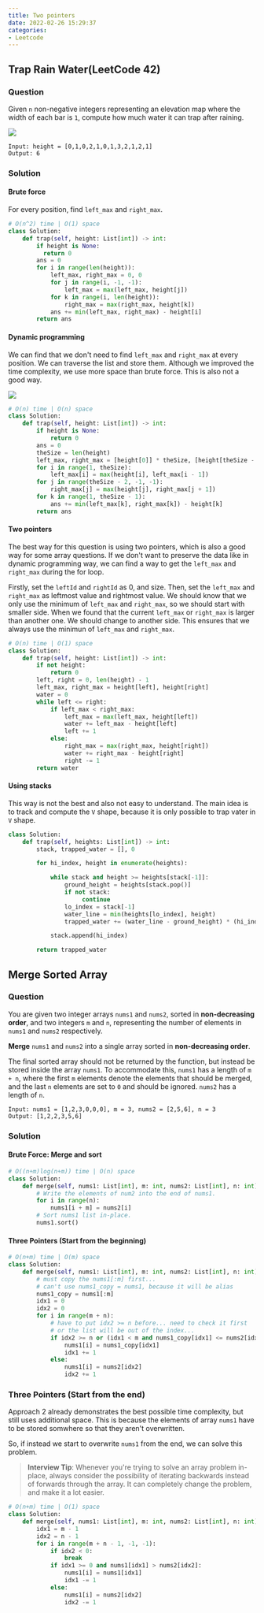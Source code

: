 ```yaml
---
title: Two pointers
date: 2022-02-26 15:29:37
categories: 
- Leetcode
---
```


## Trap Rain Water(LeetCode 42)

### Question

Given `n` non-negative integers representing an elevation map where the width of each bar is `1`, compute how much water it can trap after raining. 

![](https://assets.leetcode.com/uploads/2018/10/22/rainwatertrap.png)

```
Input: height = [0,1,0,2,1,0,1,3,2,1,2,1]
Output: 6
```

### Solution

#### Brute force

For every position, find `left_max` and `right_max`.

```python
# O(n^2) time | O(1) space
class Solution:
    def trap(self, height: List[int]) -> int:
      	if height is None:
          return 0
        ans = 0
        for i in range(len(height)):
            left_max, right_max = 0, 0
            for j in range(i, -1, -1):
                left_max = max(left_max, height[j])
            for k in range(i, len(height)):
                right_max = max(right_max, height[k])
            ans += min(left_max, right_max) - height[i]
        return ans
```

#### Dynamic programming

We can find that we don't need to find `left_max` and `right_max` at every position. We can traverse the list and store them. Although we improved the time complexity, we use more space than brute force. This is also not a good way.

![](https://leetcode.com/problems/trapping-rain-water/Figures/42/trapping_rain_water.png)

```python
# O(n) time | O(n) space
class Solution:
    def trap(self, height: List[int]) -> int:
        if height is None:
            return 0
        ans = 0
        theSize = len(height)
        left_max, right_max = [height[0]] * theSize, [height[theSize - 1]] * theSize
        for i in range(1, theSize):
            left_max[i] = max(height[i], left_max[i - 1])
        for j in range(theSize - 2, -1, -1):
            right_max[j] = max(height[j], right_max[j + 1])
        for k in range(1, theSize - 1):
            ans += min(left_max[k], right_max[k]) - height[k]
        return ans
```

#### Two pointers

The best way for this question is using two pointers, which is also a good way for some array questions. If we don't want to preserve the data like in dynamic programming way, we can find a way to get the `left_max` and `right_max` during the for loop.

Firstly, set the `leftId` and `rightId` as 0, and size. Then, set the `left_max` and `right_max` as leftmost value and rightmost value. We should know that we only use the minimum of `left_max` and `right_max`, so we should start with smaller side. When we found that the current `left_max` or `right_max` is larger than another one. We should change to another side. This ensures that we always use the minimun of `left_max` and `right_max`.

```python
# O(n) time | O(1) space
class Solution:
    def trap(self, height: List[int]) -> int:
        if not height:
            return 0
        left, right = 0, len(height) - 1
        left_max, right_max = height[left], height[right]
        water = 0
        while left <= right:
            if left_max < right_max:
                left_max = max(left_max, height[left])
                water += left_max - height[left]
                left += 1
            else:
                right_max = max(right_max, height[right])
                water += right_max - height[right]
                right -= 1
        return water
```

#### Using stacks

This way is not the best and also not easy to understand. The main idea is to track and compute the `V` shape, because it is only possible to trap vater in `V` shape.

```python
class Solution:
    def trap(self, heights: List[int]) -> int:
        stack, trapped_water = [], 0

        for hi_index, height in enumerate(heights):

            while stack and height >= heights[stack[-1]]:
                ground_height = heights[stack.pop()]
                if not stack:
                     continue
                lo_index = stack[-1]
                water_line = min(heights[lo_index], height)
                trapped_water += (water_line - ground_height) * (hi_index - lo_index - 1)

            stack.append(hi_index)

        return trapped_water
```

## Merge Sorted Array

### Question

You are given two integer arrays `nums1` and `nums2`, sorted in **non-decreasing order**, and two integers `m` and `n`, representing the number of elements in `nums1` and `nums2` respectively.

**Merge** `nums1` and `nums2` into a single array sorted in **non-decreasing order**.

The final sorted array should not be returned by the function, but instead be stored inside the array `nums1`. To accommodate this, `nums1` has a length of `m + n`, where the first `m` elements denote the elements that should be merged, and the last `n` elements are set to `0` and should be ignored. `nums2` has a length of `n`.

```
Input: nums1 = [1,2,3,0,0,0], m = 3, nums2 = [2,5,6], n = 3
Output: [1,2,2,3,5,6]
```

### Solution

#### Brute Force: Merge and sort

```python
# O((n+m)log(n+m)) time | O(n) space
class Solution:
    def merge(self, nums1: List[int], m: int, nums2: List[int], n: int) -> None:
        # Write the elements of num2 into the end of nums1.
        for i in range(n):
            nums1[i + m] = nums2[i]
        # Sort nums1 list in-place.
        nums1.sort()
```

#### Three Pointers (Start from the beginning)

```python
# O(n+m) time | O(m) space
class Solution:
    def merge(self, nums1: List[int], m: int, nums2: List[int], n: int) -> None:
        # must copy the nums1[:m] first...
        # can't use nums1_copy = nums1, because it will be alias
        nums1_copy = nums1[:m]
        idx1 = 0
        idx2 = 0
        for i in range(m + n):
            # have to put idx2 >= n before... need to check it first
            # or the list will be out of the index...
            if idx2 >= n or (idx1 < m and nums1_copy[idx1] <= nums2[idx2]):
                nums1[i] = nums1_copy[idx1]
                idx1 += 1
            else:
                nums1[i] = nums2[idx2]
                idx2 += 1
```

### Three Pointers (Start from the end)

Approach 2 already demonstrates the best possible time complexity, but still uses additional space. This is because the elements of array `nums1` have to be stored somwhere so that they aren't overwritten.

So, if instead we start to overwrite `nums1` from the end, we can solve this problem.

> **Interview Tip**: Whenever you're trying to solve an array problem in-place, always consider the possibility of iterating backwards instead of forwards through the array. It can completely change the problem, and make it a lot easier.

```python
# O(n+m) time | O(1) space
class Solution:
    def merge(self, nums1: List[int], m: int, nums2: List[int], n: int) -> None:   
        idx1 = m - 1
        idx2 = n - 1
        for i in range(m + n - 1, -1, -1):
            if idx2 < 0:
                break
            if idx1 >= 0 and nums1[idx1] > nums2[idx2]:
                nums1[i] = nums1[idx1]
                idx1 -= 1
            else:
                nums1[i] = nums2[idx2]
                idx2 -= 1
```


